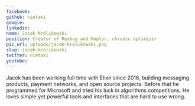 ```yaml
---
facebook: 
github: nietaki
google: 
linkedin: 
name: Jacek Królikowski
position: Creator of Rexbug and Hoplon, chronic optimiser
pic_url: uploads/jacek-krolikowski.png
slug: jacek-krolikowski
twitter: nietaki
youtube: 
---
```

Jacek has been working full time with Elixir since 2016, building messaging products, payment networks, and open source projects. Before that he programmed for Microsoft and tried his luck in algorithms competitions. He loves simple yet powerful tools and interfaces that are hard to use wrong.
